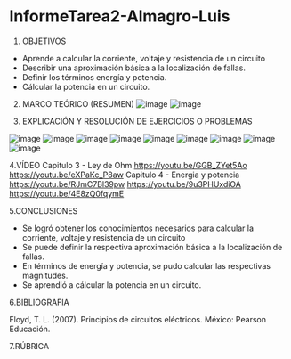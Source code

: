 # InformeTarea2-Almagro-Luis

1. OBJETIVOS
- Aprende a calcular la corriente, voltaje y resistencia de un circuito
- Describir una aproximación básica a la localización de fallas.
- Definir los términos energía y potencia.
- Cálcular la potencia en un circuito.

2. MARCO TEÓRICO (RESUMEN)
![image](https://user-images.githubusercontent.com/105899463/171969321-b8b25707-33a6-4d31-ae6c-aaf65f4bcc8e.png)
![image](https://user-images.githubusercontent.com/105899463/171969344-b5e0b004-9250-4e42-8a7f-7c9dd815ca05.png)


3. EXPLICACIÓN Y RESOLUCIÓN DE EJERCICIOS O PROBLEMAS

![image](https://user-images.githubusercontent.com/105899463/171970296-ac785e75-7c9d-4fac-93e2-728910b50438.png)
![image](https://user-images.githubusercontent.com/105899463/171969455-b538a1ee-467d-456a-99f2-da9dbbbdbe14.png)
![image](https://user-images.githubusercontent.com/105899463/171969483-332cf15b-5118-4024-8336-6333a873bac8.png)
![image](https://user-images.githubusercontent.com/105899463/171969541-c922b4f5-7414-4f64-bd53-33ada9899208.png)
![image](https://user-images.githubusercontent.com/105899463/171969705-f6e969c2-ff3e-4ff8-8c39-5928c93f3569.png)
![image](https://user-images.githubusercontent.com/105899463/171969863-7d35f592-c62a-49fc-b2e9-7318e657055b.png)
![image](https://user-images.githubusercontent.com/105899463/171969896-8004d7ff-b095-4d56-a6d6-c4e3d11f833f.png)
![image](https://user-images.githubusercontent.com/105899463/171969945-3a2471d2-0f1b-40f4-939b-660577e5d3a0.png)
![image](https://user-images.githubusercontent.com/105899463/171969961-c834e99f-d7df-4da0-b610-9cfe226c33a9.png)

4.VÍDEO
Capitulo 3 - Ley de Ohm
https://youtu.be/GGB_ZYet5Ao
https://youtu.be/eXPaKc_P8aw
Capitulo 4 - Energia y potencia
https://youtu.be/RJmC7Bl39pw
https://youtu.be/9u3PHUxdiOA
https://youtu.be/4E8zQ0fqymE

5.CONCLUSIONES
- Se logró obtener los conocimientos necesarios para calcular la corriente, voltaje y resistencia de un circuito
- Se puede definir  la respectiva aproximación básica a la localización de fallas.
- En términos de energía y potencia, se pudo calcular las respectivas magnitudes.
- Se aprendió a cálcular la potencia en un circuito.

6.BIBLIOGRAFIA

Floyd, T. L. (2007). Principios de circuitos eléctricos. México: Pearson Educación.

7.RÚBRICA


